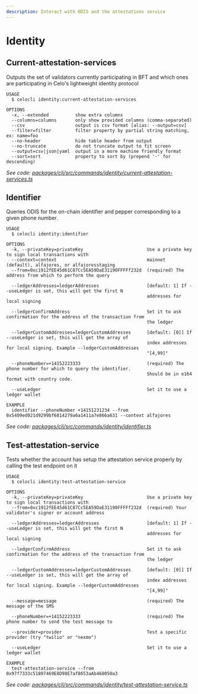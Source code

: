```yaml
---
description: Interact with ODIS and the attestations service
---
```


# Identity

## Current-attestation-services

Outputs the set of validators currently participating in BFT and which ones are participating in Celo's lightweight identity protocol

```text
USAGE
  $ celocli identity:current-attestation-services

OPTIONS
  -x, --extended          show extra columns
  --columns=columns       only show provided columns (comma-separated)
  --csv                   output is csv format [alias: --output=csv]
  --filter=filter         filter property by partial string matching, ex: name=foo
  --no-header             hide table header from output
  --no-truncate           do not truncate output to fit screen
  --output=csv|json|yaml  output in a more machine friendly format
  --sort=sort             property to sort by (prepend '-' for descending)
```

_See code:_ [_packages/cli/src/commands/identity/current-attestation-services.ts_](https://github.com/celo-org/celo-monorepo/tree/master/packages/cli/src/commands/identity/current-attestation-services.ts)

## Identifier

Queries ODIS for the on-chain identifier and pepper corresponding to a given phone number.

```text
USAGE
  $ celocli identity:identifier

OPTIONS
  -k, --privateKey=privateKey                        Use a private key to sign local transactions with
  --context=context                                  mainnet (default), alfajores, or alfajoresstaging
  --from=0xc1912fEE45d61C87Cc5EA59DaE31190FFFFf232d  (required) The address from which to perform the query

  --ledgerAddresses=ledgerAddresses                  [default: 1] If --useLedger is set, this will get the first N
                                                     addresses for local signing

  --ledgerConfirmAddress                             Set it to ask confirmation for the address of the transaction from
                                                     the ledger

  --ledgerCustomAddresses=ledgerCustomAddresses      [default: [0]] If --useLedger is set, this will get the array of
                                                     index addresses for local signing. Example --ledgerCustomAddresses
                                                     "[4,99]"

  --phoneNumber=+14152223333                         (required) The phone number for which to query the identifier.
                                                     Should be in e164 format with country code.

  --useLedger                                        Set it to use a ledger wallet

EXAMPLE
  identifier --phoneNumber +14151231234 --from 0x5409ed021d9299bf6814279a6a1411a7e866a631 --context alfajores
```

_See code:_ [_packages/cli/src/commands/identity/identifier.ts_](https://github.com/celo-org/celo-monorepo/tree/master/packages/cli/src/commands/identity/identifier.ts)

## Test-attestation-service

Tests whether the account has setup the attestation service properly by calling the test endpoint on it

```text
USAGE
  $ celocli identity:test-attestation-service

OPTIONS
  -k, --privateKey=privateKey                        Use a private key to sign local transactions with
  --from=0xc1912fEE45d61C87Cc5EA59DaE31190FFFFf232d  (required) Your validator's signer or account address

  --ledgerAddresses=ledgerAddresses                  [default: 1] If --useLedger is set, this will get the first N
                                                     addresses for local signing

  --ledgerConfirmAddress                             Set it to ask confirmation for the address of the transaction from
                                                     the ledger

  --ledgerCustomAddresses=ledgerCustomAddresses      [default: [0]] If --useLedger is set, this will get the array of
                                                     index addresses for local signing. Example --ledgerCustomAddresses
                                                     "[4,99]"

  --message=message                                  (required) The message of the SMS

  --phoneNumber=+14152223333                         (required) The phone number to send the test message to

  --provider=provider                                Test a specific provider (try "twilio" or "nexmo")

  --useLedger                                        Set it to use a ledger wallet

EXAMPLE
  test-attestation-service --from 0x97f7333c51897469E8D98E7af8653aAb468050a3
```

_See code:_ [_packages/cli/src/commands/identity/test-attestation-service.ts_](https://github.com/celo-org/celo-monorepo/tree/master/packages/cli/src/commands/identity/test-attestation-service.ts)

